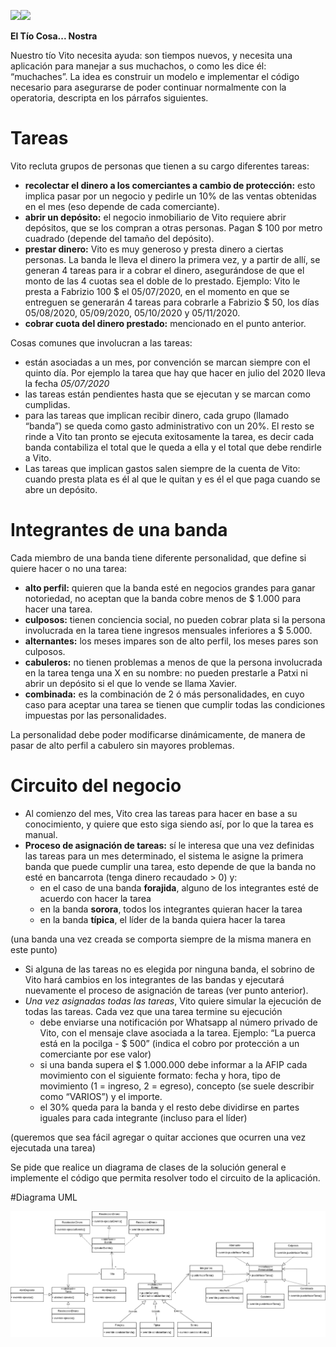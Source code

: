 ﻿![](Aspose.Words.b869414a-4e67-4e0b-8c02-a395e62bdd38.001.png)![](Aspose.Words.b869414a-4e67-4e0b-8c02-a395e62bdd38.002.png)

<a name="_whehcf82y59q"></a>**El Tío Cosa... Nostra**

Nuestro tío Vito necesita ayuda: son tiempos nuevos, y necesita una aplicación para manejar a sus muchachos, o como les dice él: “muchaches”. La idea es construir un modelo e implementar el código necesario para asegurarse de poder continuar normalmente con la operatoria, descripta en los párrafos siguientes.

# <a name="_dwbwqdqqn0l1"></a>**Tareas**
Vito recluta grupos de personas que tienen a su cargo diferentes tareas:

- **recolectar el dinero a los comerciantes a cambio de protección:** esto implica pasar por un negocio y pedirle un 10% de las ventas obtenidas en el mes (eso depende de cada comerciante).
- **abrir un depósito:** el negocio inmobiliario de Vito requiere abrir depósitos, que se los compran a otras personas. Pagan $ 100 por metro cuadrado (depende del tamaño del depósito).  
- **prestar dinero:** Vito es muy generoso y presta dinero a ciertas personas. La banda le lleva el dinero la primera vez, y a partir de allí, se generan 4 tareas para ir a cobrar el dinero, asegurándose de que el monto de las 4 cuotas sea el doble de lo prestado. Ejemplo: Vito le presta a Fabrizio 100 $ el 05/07/2020, en el momento en que se entreguen se generarán 4 tareas para cobrarle a Fabrizio $ 50, los días 05/08/2020, 05/09/2020, 05/10/2020 y 05/11/2020. 
- **cobrar cuota del dinero prestado:** mencionado en el punto anterior.

Cosas comunes que involucran a las tareas:

- están asociadas a un mes, por convención se marcan siempre con el quinto día. Por ejemplo la tarea que hay que hacer en julio del 2020 lleva la fecha *05/07/2020*
- las tareas están pendientes hasta que se ejecutan y se marcan como cumplidas.
- para las tareas que implican recibir dinero, cada grupo (llamado “banda”) se queda como gasto administrativo con un 20%. El resto se rinde a Vito tan pronto se ejecuta exitosamente la tarea, es decir cada banda contabiliza el total que le queda a ella y el total que debe rendirle a Vito. 
- Las tareas que implican gastos salen siempre de la cuenta de Vito: cuando presta plata es él al que le quitan y es él el que paga cuando se abre un depósito.

# <a name="_xryackhncaks"></a>**Integrantes de una banda**
Cada miembro de una banda tiene diferente personalidad, que define si quiere hacer o no una tarea:

- **alto perfil:** quieren que la banda esté en negocios grandes para ganar notoriedad, no aceptan que la banda cobre menos de $ 1.000 para hacer una tarea.
- **culposos:** tienen conciencia social, no pueden cobrar plata si la persona involucrada en la tarea tiene ingresos mensuales inferiores a $ 5.000.
- **alternantes:** los meses impares son de alto perfil, los meses pares son culposos.
- **cabuleros:** no tienen problemas a menos de que la persona involucrada en la tarea tenga una X en su nombre: no pueden prestarle a Patxi ni abrir un depósito si el que lo vende se llama Xavier.
- **combinada:** es la combinación de 2 ó más personalidades, en cuyo caso para aceptar una tarea se tienen que cumplir todas las condiciones impuestas por las personalidades.

La personalidad debe poder modificarse dinámicamente, de manera de pasar de alto perfil a cabulero sin mayores problemas.

# <a name="_xwczno6316xp"></a>**Circuito del negocio**
- Al comienzo del mes, Vito crea las tareas para hacer en base a su conocimiento, y quiere que esto siga siendo así, por lo que la tarea es manual.
- **Proceso de asignación de tareas:** sí le interesa que una vez definidas las tareas para un mes determinado, el sistema le asigne la primera banda que puede cumplir una tarea, esto depende de que la banda no esté en bancarrota (tenga dinero recaudado > 0) y:
  - en el caso de una banda **forajida**, alguno de los integrantes esté de acuerdo con hacer la tarea
  - en la banda **sorora**, todos los integrantes quieran hacer la tarea
  - en la banda **típica**, el líder de la banda quiera hacer la tarea

(una banda una vez creada se comporta siempre de la misma manera en este punto)

- Si alguna de las tareas no es elegida por ninguna banda, el sobrino de Vito hará cambios en los integrantes de las bandas y ejecutará nuevamente el proceso de asignación de tareas (ver punto anterior).
- *Una vez asignadas todas las tareas*, Vito quiere simular la ejecución de todas las tareas. Cada vez que una tarea termine su ejecución
  - debe enviarse una notificación por Whatsapp al número privado de Vito, con el mensaje clave asociada a la tarea. Ejemplo: “La puerca está en la pocilga - $ 500” (indica el cobro por protección a un comerciante por ese valor)
  - si una banda supera el $ 1.000.000 debe informar a la AFIP cada movimiento con el siguiente formato: fecha y hora, tipo de movimiento (1 = ingreso, 2 = egreso), concepto (se suele describir como “VARIOS”) y el importe.
  - el 30% queda para la banda y el resto debe dividirse en partes iguales para cada integrante (incluso para el líder)

(queremos que sea fácil agregar o quitar acciones que ocurren una vez ejecutada una tarea)

Se pide que realice un diagrama de clases de la solución general e implemente el código que permita resolver todo el circuito de la aplicación.

#Diagrama UML

﻿![image](diagrama_UML.png)

